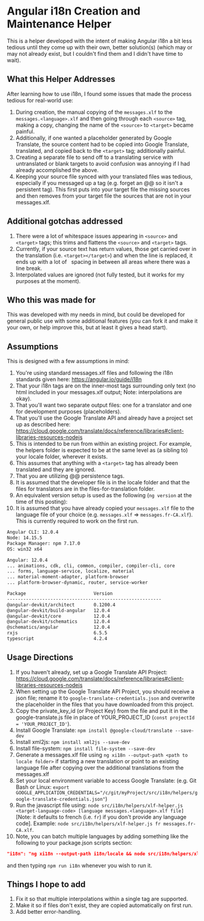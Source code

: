 # Angular i18n Creation and Maintenance Helper

This is a helper developed with the intent of making Angular i18n a bit less tedious until they come up with their own, better solution(s) (which may or may not already exist, but I couldn't find them and I didn't have time to wait).

## What this Helper Addresses

After learning how to use i18n, I found some issues that made the process tedious for real-world use:

01. During creation, the manual copying of the `messages.xlf` to the `messages.<language>.xlf` and then going through each `<source>` tag, making a copy, changing the name of the `<source>` to `<target>` became painful.
02. Additionally, if one wanted a placeholder generated by Google Translate, the source content had to be copied into Google Translate, translated, and copied back to the `<target>` tag; additionally painful.
03. Creating a separate file to send off to a translating service with untranslated or blank targets to avoid confusion was annoying if I had already accomplished the above.
04. Keeping your source file synced with your translated files was tedious, especially if you messaged up a tag (e.g. forget an @@ so it isn't a persistent tag).  This first puts into your target file the missing sources and then removes from your target file the sources that are not in your messages.xlf.

## Additional gotchas addressed

01. There were a lot of whitespace issues appearing in `<source>` and `<target>` tags; this trims and flattens the `<source>` and `<target>` tags.
02. Currently, if your source text has return values, those get carried over in the translation (i.e. `<target></target>`) and when
the line is replaced, it ends up with a lot of &nbsp; spacing in between all areas where there was a line break.
03. Interpolated values are ignored (not fully tested, but it works for my purposes at the moment).

## Who this was made for

This was developed with my needs in mind, but could be developed for general public use with some additional features (you can fork it and make it your own, or help improve this, but at least it gives a head start).

## Assumptions

This is designed with a few assumptions in mind:

01. You're using standard messages.xlf files and following the i18n standards given here: <https://angular.io/guide/i18n>
02. That your i18n tags are on the inner-most tags surrounding only text (no html included in your messages.xlf output; Note: interpolations are okay).
03. That you'll want two separate output files: one for a translator and one for development purposes (placeholders).
04. That you'll use the Google Translate API and already have a project set up as described here: <https://cloud.google.com/translate/docs/reference/libraries#client-libraries-resources-nodejs>
05. This is intended to be run from within an existing project.  For example, the helpers folder is expected to be at the same level as (a sibling to) your locale folder, wherever it exists.
06. This assumes that anything with a `<target>` tag has already been translated and they are ignored.
07. That you are utilizing @@ persistence tags.
08. It is assumed that the developer file is in the locale folder and that the files for translators are in the files-for-translation folder.
09. An equivalent version setup is used as the following (`ng version` at the time of this posting):
10. It is assumed that you have already copied your `messages.xlf` file to the language file of your choice (e.g. `messages.xlf` => `messages.fr-CA.xlf`).  This is currently required to work on the first run.

```sh
Angular CLI: 12.0.4
Node: 14.15.5
Package Manager: npm 7.17.0
OS: win32 x64

Angular: 12.0.4
... animations, cdk, cli, common, compiler, compiler-cli, core
... forms, language-service, localize, material
... material-moment-adapter, platform-browser
... platform-browser-dynamic, router, service-worker

Package                         Version
---------------------------------------------------------
@angular-devkit/architect       0.1200.4
@angular-devkit/build-angular   12.0.4
@angular-devkit/core            12.0.4
@angular-devkit/schematics      12.0.4
@schematics/angular             12.0.4
rxjs                            6.5.5
typescript                      4.2.4
```

## Usage Directions

01. If you haven't already, set up a Google Translate API Project: <https://cloud.google.com/translate/docs/reference/libraries#client-libraries-resources-nodejs>
02. When setting up the Google Translate API Project, you should receive a json file; rename it to `google-translate-credentials.json` and overwrite the placeholder in the files that you have downloaded from this project.
03. Copy the private_key_id (or Project Key) from the file and put it in the google-translate.js file in place of YOUR_PROJECT_ID (`const projectId = 'YOUR_PROJECT_ID'`).
04. Install Google Translate: `npm install @google-cloud/translate --save-dev`
05. Install xml2js: `npm install xml2js --save-dev`
06. Install file-system: `npm install file-system --save-dev`
07. Generate a messages.xlf file using `ng xi18n --output-path <path to locale folder>` if starting a new translation or point to an existing language file after copying over the additional translations from the messages.xlf
08. Set your local environment variable to access Google Translate: (e.g. Git Bash or Linux: `export GOOGLE_APPLICATION_CREDENTIALS="/c/git/myProject/src/i18n/helpers/google-translate-credentials.json"`)
09. Run the javascript file using: `node src/i18n/helpers/xlf-helper.js <target-language-code> [language messages.<language>.xlf file]` [Note: it defaults to french (i.e. `fr`) if you don't provide any language code]. Example: `node src/i18n/helpers/xlf-helper.js fr messages.fr-CA.xlf`.
10. Note, you can batch multiple languages by adding something like the following to your package.json scripts section:

```json
"i18n": "ng xi18n --output-path i18n/locale && node src/i18n/helpers/xlf-helper.js fr messages.fr-FR.xlf && node src/i18n/helpers/xlf-helper.js fr messages.fr-CA.xlf && node src/i18n/helpers/xlf-helper.js es messages.es-MX.xlf"
```

and then typing `npm run i18n` whenever you wish to run it.

## Things I hope to add

01. Fix it so that multiple interpolations within a single tag are supported.
02. Make it so if files don't exist, they are copied automatically on first run.
03. Add better error-handling.
